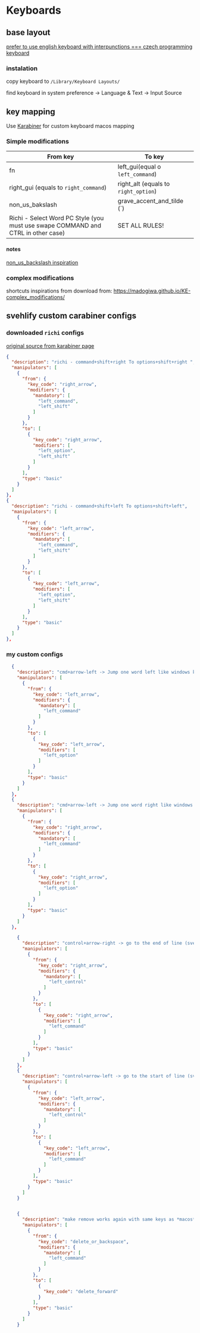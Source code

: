 # Keyboards

## base layout 
[prefer to use english keyboard with interpunctions === czech programming keyboard](http://blog.destil.cz/2012/10/ceska-programatorska-klavesnice-pro-mac.html)

### instalation

copy keyboard to `/Library/Keyboard Layouts/` 

find keyboard in system preference -> Language & Text -> Input Source


## key mapping
Use [Karabiner](https://github.com/pqrs-org/Karabiner-Elements) for custom keyboard macos mapping

### Simple modifications

| From key                               | To key                                |
| -------------------------------------- | ------------------------------------- |
| fn                                     | left_gui(equal o `left_command`)      |
| right_gui (equals to `right_command`)  | right_alt (equals to `right_option`)  |
| non_us_bakslash                        | grave_accent_and_tilde (`)            |
| Richi - Select Word PC Style (you must use swape COMMAND and CTRL in other case) | SET ALL RULES! |


#### notes
[non_us_backslash inspiration](https://github.com/pqrs-org/Karabiner-Elements/issues/1028)


### complex modifications

shortcuts inspirations from download from: https://madogiwa.github.io/KE-complex_modifications/


## svehlify custom carabiner configs


### downloaded `richi` configs

[original source from karabiner page](https://pqrs.org/osx/karabiner/complex_modifications/#Richi_Select_Word_PC)


```json
{
  "description": "richi - command+shift+right To options+shift+right ",
  "manipulators": [
    {
      "from": {
        "key_code": "right_arrow",
        "modifiers": {
          "mandatory": [
            "left_command",
            "left_shift"
          ]
        }
      },
      "to": [
        {
          "key_code": "right_arrow",
          "modifiers": [
            "left_option",
            "left_shift"
          ]
        }
      ],
      "type": "basic"
    }
  ]
},
{
  "description": "richi - command+shift+left To options+shift+left",
  "manipulators": [
    {
      "from": {
        "key_code": "left_arrow",
        "modifiers": {
          "mandatory": [
            "left_command",
            "left_shift"
          ]
        }
      },
      "to": [
        {
          "key_code": "left_arrow",
          "modifiers": [
            "left_option",
            "left_shift"
          ]
        }
      ],
      "type": "basic"
    }
  ]
},
```

### my custom configs
```json
  {
    "description": "cmd+arrow-left -> Jump one word left like windows keyboard (svehlify custom)",
    "manipulators": [
      {
        "from": {
          "key_code": "left_arrow",
          "modifiers": {
            "mandatory": [
              "left_command"
            ] 
          }
        },
        "to": [
          {
            "key_code": "left_arrow",
            "modifiers": [
              "left_option"
            ]
          }
        ],
        "type": "basic"
      }
    ]
  },
  {
    "description": "cmd+arrow-left -> Jump one word right like windows keyboard (svehlify custom)",
    "manipulators": [
      {
        "from": {
          "key_code": "right_arrow",
          "modifiers": {
            "mandatory": [
              "left_command"
            ]
          }
        },
        "to": [
          {
            "key_code": "right_arrow",
            "modifiers": [
              "left_option"
            ]
          }
        ],
        "type": "basic"
      }
    ]
  },

    {
      "description": "control+arrow-right -> go to the end of line (svehlify custom)",
      "manipulators": [
        {
          "from": {
            "key_code": "right_arrow",
            "modifiers": {
              "mandatory": [
                "left_control"
              ]
            }
          },
          "to": [
            {
              "key_code": "right_arrow",
              "modifiers": [
                "left_command"
              ]
            }
          ],
          "type": "basic"
        }
      ]
    },
    {
      "description": "control+arrow-left -> go to the start of line (svehlify custom)",
      "manipulators": [
        {
          "from": {
            "key_code": "left_arrow",
            "modifiers": {
              "mandatory": [
                "left_control"
              ]
            }
          },
          "to": [
            {
              "key_code": "left_arrow",
              "modifiers": [
                "left_command"
              ]
            }
          ],
          "type": "basic"
        }
      ]
    }


    {
      "description": "make remove works again with same keys as *macos* default (custom svehlify)",
      "manipulators": [
        {
          "from": {
            "key_code": "delete_or_backspace",
            "modifiers": {
              "mandatory": [
                "left_command"
              ]
            }
          },
          "to": [
            {
              "key_code": "delete_forward"
            }
          ],
          "type": "basic"
        }
      ]
    }
```